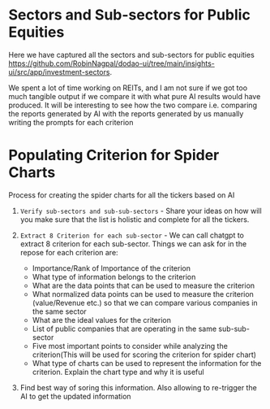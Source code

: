 # Sectors and Sub-sectors for Public Equities
Here we have captured all the sectors and sub-sectors for public equities https://github.com/RobinNagpal/dodao-ui/tree/main/insights-ui/src/app/investment-sectors.

We spent a lot of time working on REITs, and I am not sure if we got too much tangible output if we compare it with
what pure AI results would have produced. It will be interesting to see how the two compare i.e. comparing the
reports generated by AI with the reports generated by us manually writing the prompts for each criterion



# Populating Criterion for Spider Charts

Process for creating the spider charts for all the tickers based on AI

1. `Verify sub-sectors and sub-sub-sectors` - Share your ideas on how will you make sure that
   the list is holistic and complete for all the tickers.

2. `Extract 8 Criterion for each sub-sector` - We can call chatgpt to extract 8 criterion for each sub-sector.
   Things we can ask for in the repose for each criterion are:
    - Importance/Rank of Importance of the criterion
    -  What type of information belongs to the criterion
    - What are the data points that can be used to measure the criterion
    - What normalized data points can be used to measure the criterion (value/Revenue etc.) so that we can compare
      various companies in the same sector
    - What are the ideal values for the criterion
    - List of public companies that are operating in the same sub-sub-sector
    - Five most important points to consider while analyzing the criterion(This will be used for scoring the criterion for spider chart)
    - What type of charts can be used to represent the information for the criterion. Explain the chart type and why it is useful

3. Find best way of soring this information. Also allowing to re-trigger the AI to get the updated information
